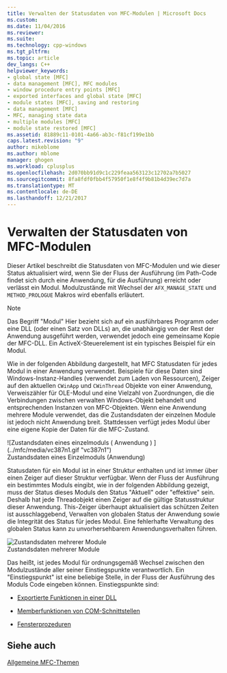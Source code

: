 ```yaml
---
title: Verwalten der Statusdaten von MFC-Modulen | Microsoft Docs
ms.custom: 
ms.date: 11/04/2016
ms.reviewer: 
ms.suite: 
ms.technology: cpp-windows
ms.tgt_pltfrm: 
ms.topic: article
dev_langs: C++
helpviewer_keywords:
- global state [MFC]
- data management [MFC], MFC modules
- window procedure entry points [MFC]
- exported interfaces and global state [MFC]
- module states [MFC], saving and restoring
- data management [MFC]
- MFC, managing state data
- multiple modules [MFC]
- module state restored [MFC]
ms.assetid: 81889c11-0101-4a66-ab3c-f81cf199e1bb
caps.latest.revision: "9"
author: mikeblome
ms.author: mblome
manager: ghogen
ms.workload: cplusplus
ms.openlocfilehash: 2d070bb91d9c1c229feaa563123c12702a7b5027
ms.sourcegitcommit: 8fa8fdf0fbb4f57950f1e8f4f9b81b4d39ec7d7a
ms.translationtype: MT
ms.contentlocale: de-DE
ms.lasthandoff: 12/21/2017
---
```

# <a name="managing-the-state-data-of-mfc-modules"></a>Verwalten der Statusdaten von MFC-Modulen
Dieser Artikel beschreibt die Statusdaten von MFC-Modulen und wie dieser Status aktualisiert wird, wenn Sie der Fluss der Ausführung (im Path-Code findet sich durch eine Anwendung, für die Ausführung) erreicht oder verlässt ein Modul. Modulzustände mit Wechsel der `AFX_MANAGE_STATE` und `METHOD_PROLOGUE` Makros wird ebenfalls erläutert.  
  
> [!NOTE]
>  Das Begriff "Modul" Hier bezieht sich auf ein ausführbares Programm oder eine DLL (oder einen Satz von DLLs) an, die unabhängig von der Rest der Anwendung ausgeführt werden, verwendet jedoch eine gemeinsame Kopie der MFC-DLL. Ein ActiveX-Steuerelement ist ein typisches Beispiel für ein Modul.  
  
 Wie in der folgenden Abbildung dargestellt, hat MFC Statusdaten für jedes Modul in einer Anwendung verwendet. Beispiele für diese Daten sind Windows-Instanz-Handles (verwendet zum Laden von Ressourcen), Zeiger auf den aktuellen `CWinApp` und `CWinThread` Objekte von einer Anwendung, Verweiszähler für OLE-Modul und eine Vielzahl von Zuordnungen, die die Verbindungen zwischen verwalten Windows-Objekt behandelt und entsprechenden Instanzen von MFC-Objekten. Wenn eine Anwendung mehrere Module verwendet, das die Zustandsdaten der einzelnen Module ist jedoch nicht Anwendung breit. Stattdessen verfügt jedes Modul über eine eigene Kopie der Daten für die MFC-Zustand.  
  
 ![Zustandsdaten eines einzelmoduls &#40; Anwendung &#41; ] (../mfc/media/vc387n1.gif "vc387n1")  
Zustandsdaten eines Einzelmoduls (Anwendung)  
  
 Statusdaten für ein Modul ist in einer Struktur enthalten und ist immer über einen Zeiger auf dieser Struktur verfügbar. Wenn der Fluss der Ausführung ein bestimmtes Moduls eingibt, wie in der folgenden Abbildung gezeigt, muss der Status dieses Moduls den Status "Aktuell" oder "effektive" sein. Deshalb hat jede Threadobjekt einen Zeiger auf die gültige Statusstruktur dieser Anwendung. This-Zeiger überhaupt aktualisiert das schützen Zeiten ist ausschlaggebend, Verwalten von globalen Status der Anwendung sowie die Integrität des Status für jedes Modul. Eine fehlerhafte Verwaltung des globalen Status kann zu unvorhersehbarem Anwendungsverhalten führen.  
  
 ![Zustandsdaten mehrerer Module](../mfc/media/vc387n2.gif "vc387n2")  
Zustandsdaten mehrerer Module  
  
 Das heißt, ist jedes Modul für ordnungsgemäß Wechsel zwischen den Modulzustände aller seiner Einstiegspunkte verantwortlich. Ein "Einstiegspunkt" ist eine beliebige Stelle, in der Fluss der Ausführung des Moduls Code eingeben können. Einstiegspunkte sind:  
  
-   [Exportierte Funktionen in einer DLL](../mfc/exported-dll-function-entry-points.md)  
  
-   [Memberfunktionen von COM-Schnittstellen](../mfc/com-interface-entry-points.md)  
  
-   [Fensterprozeduren](../mfc/window-procedure-entry-points.md)  
  
## <a name="see-also"></a>Siehe auch  
 [Allgemeine MFC-Themen](../mfc/general-mfc-topics.md)

